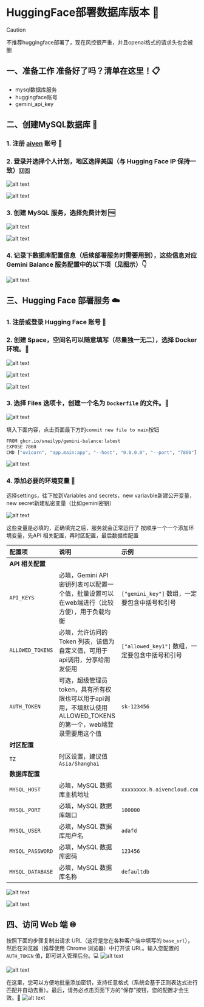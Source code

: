 # HuggingFace部署数据库版本 🚀
> [!CAUTION]
>
> 不推荐huggingface部署了，现在风控很严重，并且openai格式的请求头也会被删

## 一、准备工作 准备好了吗？清单在这里！📋

- mysql数据库服务
- huggingface账号
- gemini_api_key

## 二、创建MySQL数据库 💾

### 1. 注册 [aiven](https://console.aiven.io/) 账号 📝

### 2. 登录并选择个人计划，地区选择美国（与 Hugging Face IP 保持一致）🇺🇸

![alt text](image.png)

![alt text](image-1.png)

### 3. 创建 MySQL 服务，选择免费计划 🆓

![alt text](image-2.png)

![alt text](image-3.png)

### 4. 记录下数据库配置信息（后续部署服务时需要用到），这些信息对应 Gemini Balance 服务配置中的以下项（见图示）👇

![alt text](image-4.png)

## 三、Hugging Face 部署服务 ☁️

### 1. 注册或登录 Hugging Face 账号 🔑

### 2. 创建 Space，空间名可以随意填写（尽量独一无二），选择 Docker 环境。🐳

![alt text](image-5.png)

![alt text](image-6.png)

![alt text](image-7.png)

### 3. 选择 Files 选项卡，创建一个名为 `Dockerfile` 的文件。📄

![alt text](image-8.png)

填入下面内容，点击页面最下方的`commit new file to main`按钮

```bash
FROM ghcr.io/snailyp/gemini-balance:latest
EXPOSE 7860
CMD ["uvicorn", "app.main:app", "--host", "0.0.0.0", "--port", "7860"]
```

![alt text](image-9.png)

### 4. 添加必要的环境变量 📝

选择settings，往下拉到Variables and secrets，new variavble新建公开变量，new secret新建私密变量（比如gemini密钥）

![alt text](image-10.png)

这些变量是必填的，正确填完之后，服务就会正常运行了
按顺序一个一个添加环境变量，先API 相关配置，再时区配置，最后数据库配置

| 配置项                       | 说明                                                     | 示例 |
| :--------------------------- | :------------------------------------------------------- | :--|
| **API 相关配置**             |                                                          | |
| `API_KEYS`                   | 必填，Gemini API 密钥列表可以配置一个值，批量设置可以在web端进行（比较方便），用于负载均衡                        | `["gemini_key"]` 数组，一定要包含中括号和引号 |
| `ALLOWED_TOKENS`             | 必填，允许访问的 Token 列表，该值为自定义值，可用于api调用，分享给朋友使用                                    | `["allowed_key1"]` 数组，一定要包含中括号和引号|
| `AUTH_TOKEN`                 | 可选，超级管理员token，具有所有权限也可以用于api调用，不填默认使用 ALLOWED_TOKENS 的第一个，web端登录需要用这个值 | `sk-123456` |
| **时区配置**             |                                                          | |
| `TZ`                 | 时区设置，建议值 `Asia/Shanghai` | |
| **数据库配置**               |                                                          | |
| `MYSQL_HOST`                 | 必填，MySQL 数据库主机地址                               |    `xxxxxxxx.h.aivencloud.com` |
| `MYSQL_PORT`                 | 必填，MySQL 数据库端口                                   | `100000` |
| `MYSQL_USER`                 | 必填，MySQL 数据库用户名                                 | `adafd` |
| `MYSQL_PASSWORD`             | 必填，MySQL 数据库密码                                   | `123456` |
| `MYSQL_DATABASE`             | 必填，MySQL 数据库名称                                   | `defaultdb` |

![alt text](image-11.png)

![alt text](image-12.png)

## 四、访问 Web 端 🌐

按照下面的步骤复制出请求 URL（这将是您在各种客户端中填写的 `base_url`），然后在浏览器（推荐使用 Chrome 浏览器）中打开该 URL。输入您配置的 `AUTH_TOKEN` 值，即可进入管理后台。💻
![alt text](image-13.png)

![alt text](image-14.png)

在这里，您可以方便地批量添加密钥，支持任意格式（系统会基于正则表达式进行匹配并自动去重）。最后，请务必点击页面下方的“保存”按钮，您的配置才会生效。💾
![alt text](image-15.png)
